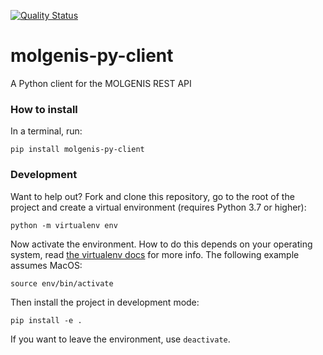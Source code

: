 [![Quality Status](https://sonarcloud.io/api/project_badges/measure?project=org.molgenis%3Apython-client&metric=alert_status)](https://sonarcloud.io/dashboard?id=org.molgenis%3Apython-client)

# molgenis-py-client
A Python client for the MOLGENIS REST API

### How to install

In a terminal, run:

```
pip install molgenis-py-client
```

### Development
Want to help out? Fork and clone this repository, go to the root of the project and create a virtual environment (requires
Python 3.7 or higher):

```
python -m virtualenv env
```

Now activate the environment. How to do this depends on your operating system, read 
[the virtualenv docs](https://virtualenv.pypa.io/en/latest/userguide) for more info. 
The following example assumes MacOS:


```
source env/bin/activate
```

Then install the project in development mode:
```
pip install -e .
```

If you want to leave the environment, use `deactivate`.